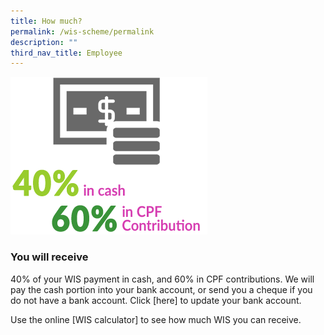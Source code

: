```yaml
---
title: How much?
permalink: /wis-scheme/permalink
description: ""
third_nav_title: Employee
---
```

![](/images/WIS14.png)
### You will receive
40% of your WIS payment in cash, and 60% in CPF contributions. We will pay the cash portion into your bank account, or send you a cheque if you do not have a bank account. Click [here] to update your bank account.

Use the online [WIS calculator] to see how much WIS you can receive.